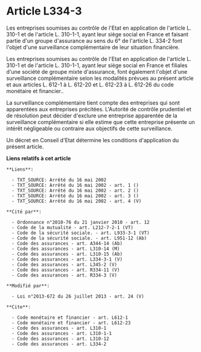 # Article L334-3

Les entreprises soumises au contrôle de l'Etat en application de l'article L. 310-1 et de l'article L. 310-1-1, ayant leur
siège social en France et faisant partie d'un groupe d'assurance au sens du 6° de l'article L. 334-2 font l'objet d'une
surveillance complémentaire de leur situation financière. 

Les entreprises soumises au contrôle de l'Etat en application de l'article L. 310-1 et de l'article L. 310-1-1, ayant leur
siège social en France et filiales d'une société de groupe mixte d'assurance, font également l'objet d'une surveillance
complémentaire selon les modalités prévues au présent article et aux articles L. 612-1 à L. 612-20 et L. 612-23 à L. 612-26
du code monétaire et financier.. 

La surveillance complémentaire tient compte des entreprises qui sont apparentées aux entreprises précitées. L'Autorité de
contrôle prudentiel et de résolution peut décider d'exclure une entreprise apparentée de la surveillance complémentaire si
elle estime que cette entreprise présente un intérêt négligeable ou contraire aux objectifs de cette surveillance. 

Un décret en Conseil d'Etat détermine les conditions d'application du présent article.

**Liens relatifs à cet article**

	**Liens**:

	  - TXT_SOURCE: Arrêté du 16 mai 2002
	  - TXT_SOURCE: Arrêté du 16 mai 2002 - art. 1 ()
	  - TXT_SOURCE: Arrêté du 16 mai 2002 - art. 2 ()
	  - TXT_SOURCE: Arrêté du 16 mai 2002 - art. 3 ()
	  - TXT_SOURCE: Arrêté du 16 mai 2002 - art. 4 (V)

	**Cité par**:

	  - Ordonnance n°2010-76 du 21 janvier 2010 - art. 12
	  - Code de la mutualité - art. L212-7-2-1 (VT)
	  - Code de la sécurité sociale. - art. L933-3-1 (VT)
	  - Code de la sécurité sociale. - art. L951-12 (Ab)
	  - Code des assurances - art. A344-14 (Ab)
	  - Code des assurances - art. L310-14 (M)
	  - Code des assurances - art. L310-15 (Ab)
	  - Code des assurances - art. L334-3-1 (V)
	  - Code des assurances - art. L345-2 (V)
	  - Code des assurances - art. R334-11 (V)
	  - Code des assurances - art. R334-3 (V)

	**Modifié par**:

	  - Loi n°2013-672 du 26 juillet 2013 - art. 24 (V)

	**Cite**:

	  - Code monétaire et financier - art. L612-1
	  - Code monétaire et financier - art. L612-23
	  - Code des assurances - art. L310-1
	  - Code des assurances - art. L310-1-1
	  - Code des assurances - art. L310-12
	  - Code des assurances - art. L334-2
